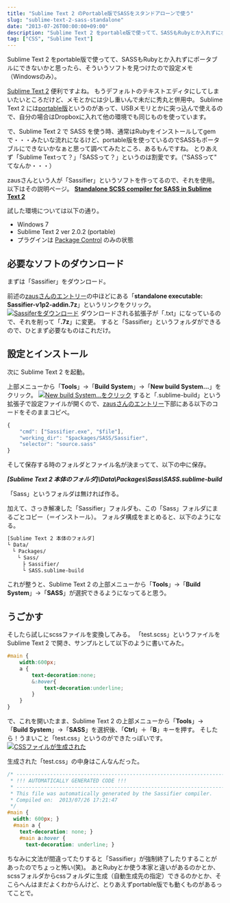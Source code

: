 ```yaml
---
title: "Sublime Text 2 のPortable版でSASSをスタンドアローンで使う"
slug: "sublime-text-2-sass-standalone"
date: "2013-07-26T00:00:00+09:00"
description: "Sublime Text 2 をportable版で使ってて、SASSもRubyとか入れずにポータブルにできないかと思ったら、そういうソフトを見つけたので設定メモ"
tag: ["CSS", "Sublime Text"]
---
```


Sublime Text 2 をportable版で使ってて、SASSもRubyとか入れずにポータブルにできないかと思ったら、そういうソフトを見つけたので設定メモ（Windowsのみ）。

<!--more-->

<a href="http://www.sublimetext.com/" target="_blank">Sublime Text 2</a> 便利ですよね。
もうデフォルトのテキストエディタにしてしまいたいところだけど、メモとかには少し重いんで未だに秀丸と併用中。
Sublime Text 2 には<a href="http://www.sublimetext.com/2" target="_blank">portable版</a>というのがあって、USBメモリとかに突っ込んで使えるので、自分の場合はDropboxに入れて他の環境でも同じものを使っています。

で、Sublime Text 2 で SASS を使う時、通常はRubyをインストールしてgemで・・・みたいな流れになるけど、portable版を使っているのでSASSもポータブルにできないかなぁと思って調べてみたところ、あるもんですね。
とりあえず「Sublime Textって？」「SASSって？」というのは割愛です。（"SASSって" てなんか・・・）

zausさんという人が「Sassifier」というソフトを作ってるので、それを使用。
以下はその説明ページ。
<a href="http://drzaus.com/snippet/standalone-scss-compiler-for-sass-in-sublime-text-2" target="_blank"><strong>Standalone SCSS compiler for SASS in Sublime Text 2</strong></a>

試した環境については以下の通り。

- Windows 7
- Sublime Text 2 ver 2.0.2 (portable)
- プラグインは <a href="http://wbond.net/sublime_packages/package_control" target="_blank">Package Control</a> のみの状態</li>


## 必要なソフトのダウンロード

まずは「Sassifier」をダウンロード。

前述の<a href="http://drzaus.com/snippet/standalone-scss-compiler-for-sass-in-sublime-text-2" target="_blank">zausさんのエントリー</a>の中ほどにある「<strong>standalone executable: Sassifier-v1p2-addin.7z</strong>」というリンクをクリック。
<a href="http://lh4.ggpht.com/-zStLRjxrMCs/UfIq1gU_K-I/AAAAAAAADUw/R3SsUjudaaY/s570/2013-07-26_161328.png" target="_blank"><img class="aligncenter" alt="Sassiferをダウンロード" src="http://lh4.ggpht.com/-zStLRjxrMCs/UfIq1gU_K-I/AAAAAAAADUw/R3SsUjudaaY/s570/2013-07-26_161328.png" /></a>
ダウンロードされる拡張子が「.txt」になっているので、それを削って「<strong>.7z</strong>」に変更。
すると「Sassifier」というフォルダができるので、ひとまず必要なものはこれだけ。


## 設定とインストール

次に Sublime Text 2 を起動。

上部メニューから「<strong>Tools</strong>」→「<strong>Build System</strong>」→「<strong>New build System…</strong>」をクリック。
<a href="http://lh3.ggpht.com/-xe3nYEk3xuE/UfIq2T7Dy2I/AAAAAAAADU4/aocJFypPvFk/s617/2013-07-26_161757.png" target="_blank"><img class="aligncenter" alt="New build System…をクリック" src="http://lh3.ggpht.com/-xe3nYEk3xuE/UfIq2T7Dy2I/AAAAAAAADU4/aocJFypPvFk/s617/2013-07-26_161757.png" /></a>
すると「.sublime-build」という拡張子で設定ファイルが開くので、<a href="http://drzaus.com/snippet/standalone-scss-compiler-for-sass-in-sublime-text-2" target="_blank">zausさんのエントリー</a>下部にある以下のコードをそのままコピペ。

```js
{
	"cmd": ["Sassifier.exe", "$file"],
	"working_dir": "$packages/SASS/Sassifier",
	"selector": "source.sass"
}
```

そして保存する時のフォルダとファイル名が決まってて、以下の中に保存。

***[Sublime Text 2 本体のフォルダ]\Data\Packages\Sass\SASS.sublime-build***

「Sass」というフォルダは無ければ作る。

加えて、さっき解凍した「Sassifier」フォルダも、この「Sass」フォルダにまるごとコピー（＝インストール）。
フォルダ構成をまとめると、以下のようになる。

```txt
[Sublime Text 2 本体のフォルダ]
└ Data/
　└ Packages/
　　└ Sass/
　　　├ Sassifier/
　　　└ SASS.sublime-build
```

これが整うと、Sublime Text 2 の上部メニューから「<strong>Tools</strong>」→「<strong>Build System</strong>」→「<strong>SASS</strong>」が選択できるようになってると思う。


## うごかす

そしたら試しにscssファイルを変換してみる。
「test.scss」というファイルを Sublime Text 2 で開き、サンプルとして以下のように書いてみた。

```css
#main {
	width:600px;
	a {
		text-decoration:none;
		&:hover{
			text-decoration:underline;
		}
	}
}
```

で、これを開いたまま、Sublime Text 2 の上部メニューから「<strong>Tools</strong>」→「<strong>Build System</strong>」→「<strong>SASS</strong>」を選択後、「<strong>Ctrl</strong>」＋「<strong>B</strong>」キーを押す。
そしたら！うまいこと「test.css」というのができたっぽいです。
<a href="http://lh5.ggpht.com/-rOWu-NZCVEc/UfIyDO5u-AI/AAAAAAAADVk/AMcmf9RzgHk/s593/2013-07-26_172332.png" target="_blank"><img class="aligncenter" alt="CSSファイルが生成された" src="http://lh5.ggpht.com/-rOWu-NZCVEc/UfIyDO5u-AI/AAAAAAAADVk/AMcmf9RzgHk/s593/2013-07-26_172332.png" /></a>

生成された「test.css」の中身はこんなんだった。

```css
/* -------------------------------------------------------------------------
 * !!! AUTOMATICALLY GENERATED CODE !!!
 * -------------------------------------------------------------------------
 * This file was automatically generated by the Sassifier compiler.
 * Compiled on:  2013/07/26 17:21:47
 */
#main {
  width: 600px; }
  #main a {
    text-decoration: none; }
    #main a:hover {
      text-decoration: underline; }
```

ちなみに文法が間違ってたりすると「Sassifier」が強制終了したりすることがあったのでちょっと怖い(笑)。
あとRubyとか使う本家と違いがあるのかとか、scssフォルダからcssフォルダに生成（自動生成先の指定）できるのかとか、そこらへんはまだよくわからんけど、とりあえずportable版でも動くものがあるってことで。
